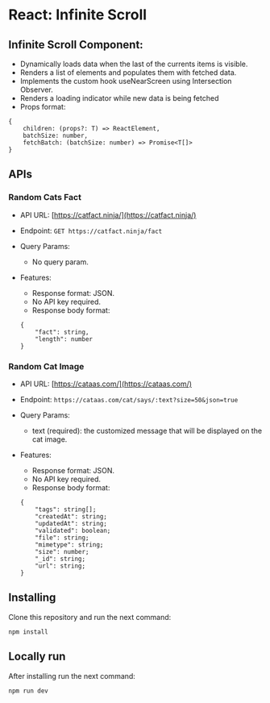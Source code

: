 # React: Infinite Scroll

## Infinite Scroll Component:

-   Dynamically loads data when the last of the currents items is visible.
-   Renders a list of elements and populates them with fetched data.
-   Implements the custom hook useNearScreen using Intersection Observer.
-   Renders a loading indicator while new data is being fetched
-   Props format:

```
{
    children: (props?: T) => ReactElement,
    batchSize: number,
    fetchBatch: (batchSize: number) => Promise<T[]>
}
```

## APIs

### Random Cats Fact

-   API URL: [https://catfact.ninja/](https://catfact.ninja/)

-   Endpoint: `GET https://catfact.ninja/fact`

-   Query Params:

    -   No query param.

-   Features:
    -   Response format: JSON.
    -   No API key required.
    -   Response body format:
    ```
    {
        "fact": string,
        "length": number
    }
    ```

### Random Cat Image

-   API URL: [https://cataas.com/](https://cataas.com/)

-   Endpoint: `https://cataas.com/cat/says/:text?size=50&json=true`

-   Query Params:

    -   text (required): the customized message that will be displayed on the cat image.

-   Features:
    -   Response format: JSON.
    -   No API key required.
    -   Response body format:
    ```
    {
        "tags": string[];
        "createdAt": string;
        "updatedAt": string;
        "validated": boolean;
        "file": string;
        "mimetype": string;
        "size": number;
        "_id": string;
        "url": string;
    }
    ```

## Installing

Clone this repository and run the next command:

```
npm install
```

## Locally run

After installing run the next command:

```
npm run dev
```
